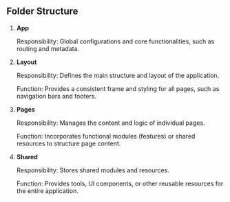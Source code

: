 ## Folder Structure

1. **App**

   Responsibility: Global configurations and core functionalities, such as routing and metadata.

2. **Layout**

   Responsibility: Defines the main structure and layout of the application.

   Function: Provides a consistent frame and styling for all pages, such as navigation bars and footers.

3. **Pages**

   Responsibility: Manages the content and logic of individual pages.

   Function: Incorporates functional modules (features) or shared resources to structure page content.

4. **Shared**

   Responsibility: Stores shared modules and resources.

   Function: Provides tools, UI components, or other reusable resources for the entire application.
